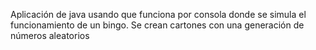 Aplicación de java usando que funciona por consola donde se simula el funcionamiento de un bingo.
Se crean cartones con una generación de números aleatorios 

